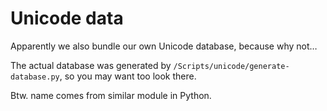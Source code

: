 # Unicode data

Apparently we also bundle our own Unicode database, because why not…

The actual database was generated by `/Scripts/unicode/generate-database.py`, so you may want too look there.

Btw. name comes from similar module in Python.
